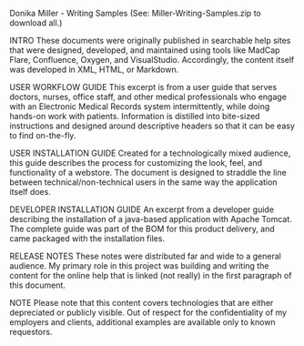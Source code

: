 Donika Miller - Writing Samples (See: Miller-Writing-Samples.zip to download all.)

INTRO
These documents were originally published in searchable help sites that were designed, developed, and maintained using tools like MadCap Flare, Confluence, Oxygen, and VisualStudio. Accordingly, the content itself was developed in XML, HTML, or Markdown.

USER WORKFLOW GUIDE
This excerpt is from a user guide that serves doctors, nurses, office staff, and other medical professionals who engage with an Electronic Medical Records system intermittently, while doing hands-on work with patients. Information is distilled into bite-sized instructions and designed around descriptive headers so that it can be easy to find on-the-fly.

USER INSTALLATION GUIDE
Created for a technologically mixed audience, this guide describes the process for customizing the look, feel, and functionality of a webstore. The document is designed to straddle the line between technical/non-technical users in the same way the application itself does.
 
DEVELOPER INSTALLATION GUIDE
An excerpt from a developer guide describing the installation of a java-based application with Apache Tomcat. The complete guide was part of the BOM for this product delivery, and came packaged with the installation files.

RELEASE NOTES
These notes were distributed far and wide to a general audience. My primary role in this project was building and writing the content for the online help that is linked (not really) in the first paragraph of this document.

NOTE
Please note that this content covers technologies that are either depreciated or publicly visible. Out of respect for the confidentiality of my employers and clients, additional examples are available only to known requestors.
